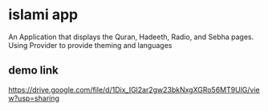 # islami app

An Application that displays the Quran, Hadeeth, Radio, and Sebha pages.
Using Provider to provide theming and languages


## demo link 
https://drive.google.com/file/d/1Dix_IGl2ar2gw23bkNxgXGRo56MT9UlG/view?usp=sharing
